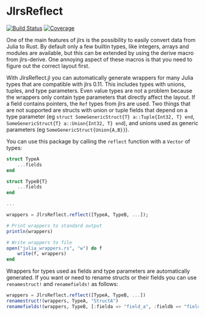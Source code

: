 # JlrsReflect

[![Build Status](https://travis-ci.com/Taaitaaiger/JlrsReflect.jl.svg?branch=master)](https://travis-ci.com/Taaitaaiger/JlrsReflect.jl)
[![Coverage](https://codecov.io/gh/Taaitaaiger/JlrsReflect.jl/branch/master/graph/badge.svg)](https://codecov.io/gh/Taaitaaiger/JlrsReflect.jl)

One of the main features of jlrs is the possibility to easily convert data from Julia to Rust. By default only a few builtin types, like integers, arrays and modules are available, but this can be extended by using the derive macro from jlrs-derive. One annoying aspect of these macros is that you need to figure out the correct layout first.

With JlrsReflect.jl you can automatically generate wrappers for many Julia types that are compatible with jlrs 0.11. This includes types with unions, tuples, and type parameters. Even value types are not a problem because the wrappers only contain type parameters that directly affect the layout. If a field contains pointers, the `Ref` types from jlrs are used. Two things that are not supported are structs with union or tuple fields that depend on a type parameter (eg `struct SomeGenericStruct{T} a::Tuple{Int32, T} end`, `SomeGenericStruct{T} a::Union{Int32, T} end`), and unions used as generic parameters (eg `SomeGenericStruct{Union{A,B}}`).

You can use this package by calling the `reflect` function with a `Vector` of types:

```julia
struct TypeA
    ...fields
end

struct TypeB{T}
    ...fields
end

...

wrappers = JlrsReflect.reflect([TypeA, TypeB, ...]);

# Print wrappers to standard output
println(wrappers)

# Write wrappers to file
open("julia_wrappers.rs", "w") do f
    write(f, wrappers)
end
```

Wrappers for types used as fields and type parameters are automatically generated. If you want or need to rename structs or their fields you can use `renamestruct!` and `renamefields!` as follows:

```julia
wrappers = JlrsReflect.reflect([TypeA, TypeB, ...])
renamestruct!(wrappers, TypeA, "StructA")
renamefields!(wrappers, TypeB, [:fielda => "field_a", :fieldb => "field_b"])
```

